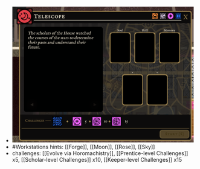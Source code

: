 - ![image.png](../assets/image_1700896773178_0.png)
- #Workstations hints: [[Forge]], [[Moon]], [[Rose]], [[Sky]]
- challenges: [[Evolve via Horomachistry]], [[Prentice-level Challenges]] x5, [[Scholar-level Challenges]] x10, [[Keeper-level Challenges]] x15